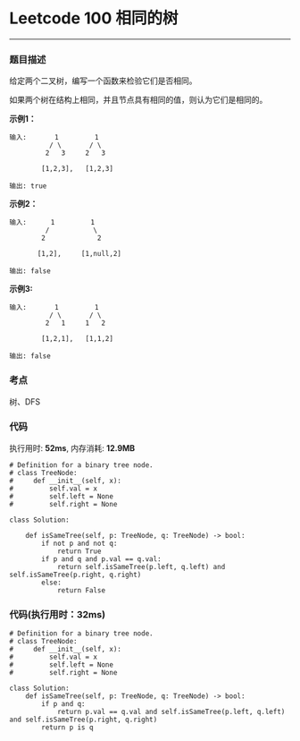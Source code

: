 # Leetcode 100 相同的树
***
### 题目描述
给定两个二叉树，编写一个函数来检验它们是否相同。

如果两个树在结构上相同，并且节点具有相同的值，则认为它们是相同的。


**示例1：**

	输入:       1         1
              / \       / \
             2   3     2   3

            [1,2,3],   [1,2,3]

	输出: true
	
**示例2：**

	输入:      1         1
             /           \
            2             2

           [1,2],     [1,null,2]

	输出: false

**示例3:**

	输入:       1         1
              / \       / \
             2   1     1   2

            [1,2,1],   [1,1,2]

	输出: false



### 考点

树、DFS


### 代码
执行用时: **52ms**, 内存消耗: **12.9MB**

```
# Definition for a binary tree node.
# class TreeNode:
#     def __init__(self, x):
#         self.val = x
#         self.left = None
#         self.right = None

class Solution:
    
    def isSameTree(self, p: TreeNode, q: TreeNode) -> bool:
        if not p and not q:
            return True
        if p and q and p.val == q.val:
            return self.isSameTree(p.left, q.left) and self.isSameTree(p.right, q.right)
        else:
            return False
```

### 代码(执行用时：32ms)

```
# Definition for a binary tree node.
# class TreeNode:
#     def __init__(self, x):
#         self.val = x
#         self.left = None
#         self.right = None

class Solution:
    def isSameTree(self, p: TreeNode, q: TreeNode) -> bool:
        if p and q:
            return p.val == q.val and self.isSameTree(p.left, q.left) and self.isSameTree(p.right, q.right)
        return p is q
```
